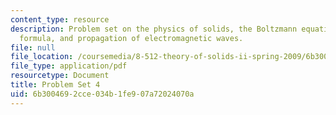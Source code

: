```yaml
---
content_type: resource
description: Problem set on the physics of solids, the Boltzmann equation, the Kubo
  formula, and propagation of electromagnetic waves.
file: null
file_location: /coursemedia/8-512-theory-of-solids-ii-spring-2009/6b3004692cce034b1fe907a72024070a_MIT8_512s09_pset04.pdf
file_type: application/pdf
resourcetype: Document
title: Problem Set 4
uid: 6b300469-2cce-034b-1fe9-07a72024070a
---
```

